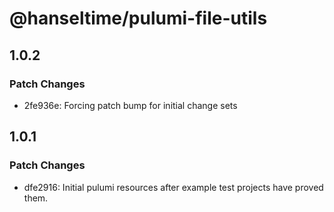 # @hanseltime/pulumi-file-utils

## 1.0.2

### Patch Changes

- 2fe936e: Forcing patch bump for initial change sets

## 1.0.1

### Patch Changes

- dfe2916: Initial pulumi resources after example test projects have proved them.
